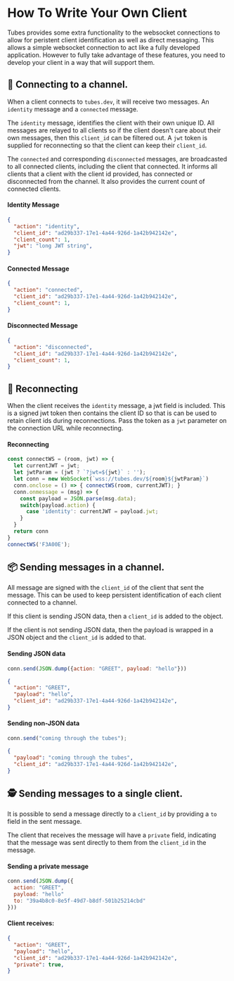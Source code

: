 # How To Write Your Own Client
Tubes provides some extra functionality to the websocket connections to allow for peristent client identification as well as direct messaging. This allows a simple websocket connection to act like a fully developed application. However to fully take advantage of these features, you need to develop your client in a way that will support them.

## 🔌 Connecting to a channel.
When a client connects to `tubes.dev`, it will receive two messages. An `identity` message and a `connected` message.

The `identity` message, identifies the client with their own unique ID. All messages are relayed to all clients so if the client doesn't care about their own messages, then this `client_id` can be filtered out. A `jwt` token is supplied for reconnecting so that the client can keep their `client_id`.

The `connected` and corresponding `disconnected` messages, are broadcasted to all connected clients, including the client
that connected. It informs all clients that a client with the client id provided, has connected or disconnected from the channel. It also provides the current count of connected clients.

#### Identity Message
        
```json 
{
  "action": "identity",
  "client_id": "ad29b337-17e1-4a44-926d-1a42b942142e",
  "client_count": 1,
  "jwt": "long JWT string",
}
```

#### Connected Message</p>
```json
{
  "action": "connected",
  "client_id": "ad29b337-17e1-4a44-926d-1a42b942142e",
  "client_count": 1,
}
```

#### Disconnected Message

```json
{
  "action": "disconnected",
  "client_id": "ad29b337-17e1-4a44-926d-1a42b942142e",
  "client_count": 1,
}
```

## 🚦 Reconnecting
When the client receives the `identity` message, a jwt field is included. This is a signed jwt token then contains the client ID so that is can be used to retain client ids during reconnections. Pass the token as a `jwt` parameter on the connection URL while reconnecting.
        
#### Reconnecting
        
```js 
const connectWS = (room, jwt) => {
  let currentJWT = jwt;
  let jwtParam = (jwt ? `?jwt=${jwt}` : '');
  let conn = new WebSocket(`wss://tubes.dev/${room}${jwtParam}`)
  conn.onclose = () => { connectWS(room, currentJWT); }
  conn.onmessage = (msg) => {
    const payload = JSON.parse(msg.data);
    switch(payload.action) {
      case 'identity': currentJWT = payload.jwt;
    }
  }
  return conn
}
connectWS('F3A00E');
```

## 📦 Sending messages in a channel.

All message are signed with the `client_id` of the client that sent the message. This can be used to keep persistent identification of each client connected to a channel.

If this client is sending JSON data, then a `client_id` is added to the object.

If the client is not sending JSON data, then the payload is wrapped in a JSON object and the `client_id` is added to that.

#### Sending JSON data
```js
conn.send(JSON.dump({action: "GREET", payload: "hello"}))
```

```json
{
  "action": "GREET",
  "payload": "hello",
  "client_id": "ad29b337-17e1-4a44-926d-1a42b942142e",
}
```
        
#### Sending non-JSON data
```js
conn.send("coming through the tubes");
```

```json
{
  "payload": "coming through the tubes",
  "client_id": "ad29b337-17e1-4a44-926d-1a42b942142e",
}
```

## 🕵️ Sending messages to a single client.
It is possible to send a message directly to a `client_id` by providing a `to` field in the sent message.

The client that receives the message will have a `private` field, indicating that the message was sent directly to them from the `client_id` in the message.

#### Sending a private message
```js
conn.send(JSON.dump({
  action: "GREET",
  payload: "hello"
  to: "39a4b8c0-8e5f-49d7-b8df-501b25214cbd"
}))
```

#### Client receives:
```json
{
  "action": "GREET",
  "payload": "hello",
  "client_id": "ad29b337-17e1-4a44-926d-1a42b942142e",
  "private": true,
}
```

